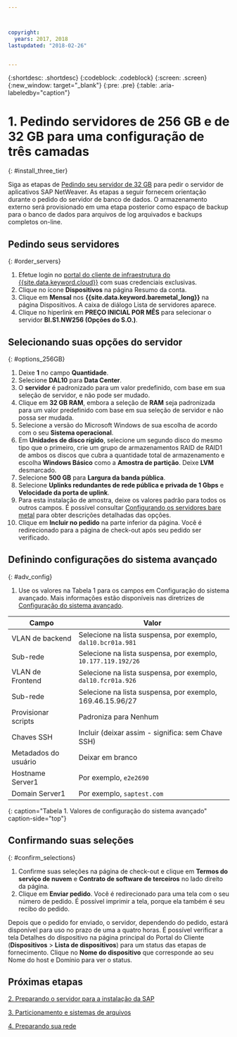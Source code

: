 ```yaml
---



copyright:
  years: 2017, 2018
lastupdated: "2018-02-26"


---
```


{:shortdesc: .shortdesc}
{:codeblock: .codeblock}
{:screen: .screen}
{:new_window: target="_blank"}
{:pre: .pre}
{:table: .aria-labeledby="caption"}

# 1. Pedindo servidores de 256 GB e de 32 GB para uma configuração de três camadas
{: #install_three_tier}

Siga as etapas de [Pedindo seu servidor de 32 GB](/docs/infrastructure/sap-netweaver-ms-qrg/ms-set-up-infrastructure-32GB.html#order_32GB) para pedir o servidor de aplicativos SAP NetWeaver. As etapas a seguir fornecem orientação durante o pedido do servidor de banco de dados. O armazenamento externo será provisionado em uma etapa posterior como espaço de backup para o banco de dados para arquivos de log arquivados e backups completos on-line.

## Pedindo seus servidores
{: #order_servers}

1. Efetue login no [portal do cliente de infraestrutura do {{site.data.keyword.cloud}}](https://control.softlayer.com) com suas credenciais exclusivas.
2. Clique no ícone **Dispositivos** na página Resumo da conta.
3. Clique em **Mensal** nos **{{site.data.keyword.baremetal_long}}** na página Dispositivos. A caixa de diálogo Lista de servidores aparece.
4. Clique no hiperlink em **PREÇO INICIAL POR MÊS** para selecionar o servidor **BI.S1.NW256 (Opções do S.O.)**.

## Selecionando suas opções do servidor
{: #options_256GB}

1. Deixe **1** no campo **Quantidade**.
2. Selecione **DAL10** para **Data Center**.
3. O **servidor** é padronizado para um valor predefinido, com base em sua seleção de servidor, e não pode ser mudado.
4. Clique em **32 GB RAM**, embora a seleção de **RAM** seja padronizada para um valor predefinido com base em sua seleção de servidor e não possa ser mudada.
5. Selecione a versão do Microsoft Windows de sua escolha de acordo com o seu **Sistema operacional**.
6. Em **Unidades de disco rígido**, selecione um segundo disco do mesmo tipo que o primeiro, crie um grupo de armazenamentos RAID de RAID1 de ambos os discos que cubra a quantidade total de armazenamento e escolha **Windows Básico** como a **Amostra de partição**. Deixe **LVM** desmarcado.
7. Selecione **500 GB** para **Largura da banda pública**.
8. Selecione **Uplinks redundantes de rede pública e privada de 1 Gbps** e **Velocidade da porta de uplink**.
9. Para esta instalação de amostra, deixe os valores padrão para todos os outros campos. É possível consultar [Configurando os servidores bare metal](https://console.bluemix.net/docs/bare-metal/configuring.html#setting-up-your-bare-metal-servers) para obter descrições detalhadas das opções.
10. Clique em **Incluir no pedido** na parte inferior da página. Você é redirecionado para a página de check-out após seu pedido ser verificado.

## Definindo configurações do sistema avançado
{: #adv_config}

1. Use os valores na Tabela 1 para os campos em Configuração do sistema avançado. Mais informações estão disponíveis nas diretrizes de [Configuração do sistema avançado](https://console.bluemix.net/docs/bare-metal/configuring.html#advanced-system-configuration).

|              Campo               |      Valor                                                           |
| -------------------------------- | -------------------------------------------------------------------- |
|VLAN de backend                      | Selecione na lista suspensa, por exemplo, `dal10.bcr01a.981`      |
|Sub-rede                            | Selecione na lista suspensa, por exemplo, `10.177.119.192/26`     |
|VLAN de Frontend                     | Selecione na lista suspensa, por exemplo, `dal10.fcr01a.926`      |
|Sub-rede                            | Selecione na lista suspensa, por exemplo, 169.46.15.96/27         |
|Provisionar scripts                 | Padroniza para Nenhum                                                     |
|Chaves SSH                          | Incluir (deixar assim - significa: sem Chave SSH)                          |
|Metadados do usuário                     | Deixar em branco                                                     |
|Hostname Server1                  | Por exemplo, `e2e2690`                                               |
|Domain Server1                    | Por exemplo, `saptest.com`                                           |
{: caption="Tabela 1. Valores de configuração do sistema avançado" caption-side="top"}

## Confirmando suas seleções
{: #confirm_selections}

1. Confirme suas seleções na página de check-out e clique em **Termos do serviço de nuvem** e **Contrato de software de terceiros** no lado direito da página.
2. Clique em **Enviar pedido**. Você é redirecionado para uma tela com o seu número de pedido. É possível imprimir a tela, porque ela também é seu recibo do pedido.

Depois que o pedido for enviado, o servidor, dependendo do pedido, estará disponível para uso no prazo de uma a quatro horas. É possível verificar a tela Detalhes do dispositivo na página principal do Portal do Cliente (**Dispositivos** > **Lista de dispositivos**) para um status das etapas de fornecimento. Clique no **Nome do dispositivo** que corresponde ao seu Nome do host e Domínio para ver o status.

## Próximas etapas

  [2. Preparando o servidor para a instalação da SAP](/docs/infrastructure/sap-netweaver-ms-qrg/ms-prepare-server-256GB.html)
  
  [3. Particionamento e sistemas de arquivos](/docs/infrastructure/sap-netweaver-ms-qrg/ms-partition-256GB.html)
  
  [4. Preparando sua rede](/docs/infrastructure/sap-netweaver-ms-qrg/ms-prepare-network.html#network)
